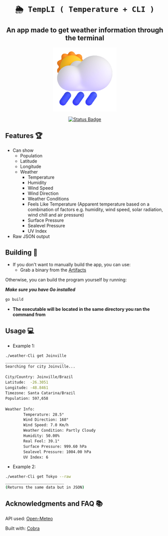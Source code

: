 <div align="center">
  
# `🌦 TempLI ( Temperature + CLI )`

## **An app made to get weather information through the terminal**

<p align="center">
  <img width=40% height=40% src="https://github.com/Amad3eu/TempLI/blob/main/.github/assets/cloud.gif?raw=true" alt="cloud">
</p>

[![Status Badge](https://github.com/Amad3eu/TempLI/actions/workflows/build.yml/badge.svg?branch=main)](https://github.com/Amad3eu/TempLI/actions/workflows/build.yml)

</div>

## Features 🏆

* Can show
  * Population
  * Latitude
  * Longitude
  * Weather
    * Temperature
    * Humidity
    * Wind Speed
    * Wind Direction
    * Weather Conditions
    * Feels Like Temperature (Apparent temperature based on a combination of factors e.g. humidity, wind speed, solar radiation, wind chill and air pressure)
    * Surface Pressure
    * Sealevel Pressure
    * UV Index
* Raw JSON output

## Building 🔨

* If you don't want to manually build the app, you can use:
  <!-- * The [weather-cli]() AUR if you're on Arch -->
  * Grab a binary from the [Artifacts](https://github.com/Amad3eu/TempLI/actions/runs/2861757821)

Otherwise, you can build the program yourself by running:

***Make sure you have Go installed***

```bash
go build
```

* **The executable will be located in the same directory you ran the command from**

## Usage 💻

* Example 1:

```bash
./weather-Cli get Joinville
__________________________
Searching for city Joinville...

City/Country: Joinville/Brazil
Latitude:  -26.3051
Longitude: -48.8461
Timezone: Santa Catarina/Brazil
Population: 597,658 

Weather Info:
        Temperature: 28.5°
        Wind Direction: 168°
        Wind Speed: 7.0 Km/h
        Weather Condition: Partly Cloudy
        Humidity: 50.00%
        Real Feel: 39.1°
        Surface Pressure: 999.60 hPa
        Sealevel Pressure: 1004.00 hPa
        UV Index: 6
```

* Example 2:

```bash
./weather-Cli get Tokyo --raw
__________________________
(Returns the same data but in JSON)
```

## Acknowledgments and FAQ 📚

API used: [Open-Meteo](https://open-meteo.com/)

Built with: [Cobra](https://github.com/spf13/cobra)
